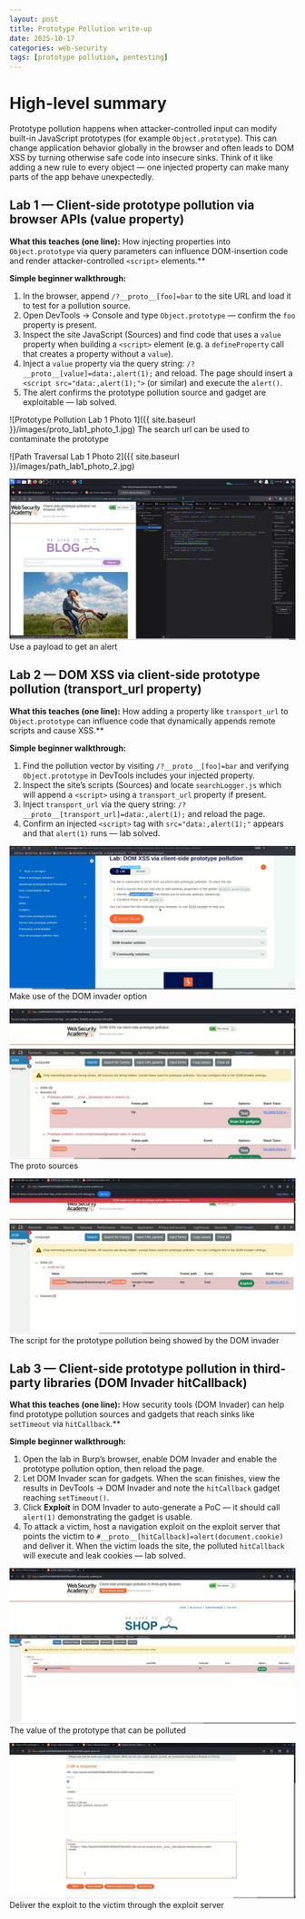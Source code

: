 ```yaml
---
layout: post
title: Prototype Pollution write-up
date: 2025-10-17
categories: web-security
tags: [prototype pollution, pentesting]
---
```

# High-level summary

Prototype pollution happens when attacker-controlled input can modify built-in JavaScript prototypes (for example `Object.prototype`). This can change application behavior globally in the browser and often leads to DOM XSS by turning otherwise safe code into insecure sinks. Think of it like adding a new rule to every object — one injected property can make many parts of the app behave unexpectedly.

## Lab 1 — Client-side prototype pollution via browser APIs (value property)

**What this teaches (one line):** How injecting properties into `Object.prototype` via query parameters can influence DOM-insertion code and render attacker-controlled `<script>` elements.**

**Simple beginner walkthrough:**

1. In the browser, append `/?__proto__[foo]=bar` to the site URL and load it to test for a pollution source.
2. Open DevTools → Console and type `Object.prototype` — confirm the `foo` property is present.
3. Inspect the site JavaScript (Sources) and find code that uses a `value` property when building a `<script>` element (e.g. a `defineProperty` call that creates a property without a `value`).
4. Inject a `value` property via the query string: `/?__proto__[value]=data:,alert(1);` and reload. The page should insert a `<script src="data:,alert(1);">` (or similar) and execute the `alert()`.
5. The alert confirms the prototype pollution source and gadget are exploitable — lab solved.

![Prototype Pollution Lab 1 Photo 1]({{ site.baseurl }}/images/proto_lab1_photo_1.jpg)
The search url can be used to contaminate the prototype


![Path Traversal Lab 1 Photo 2]({{ site.baseurl }}/images/path_lab1_photo_2.jpg)


![image alt](https://github.com/Lispectree/web-sec/blob/36a28e57bb99126b8be6e4e0b4f4e90b9e9f27d6/web-security-labs/labs/prototype-pollution/PROTO%20LAB1%20PHOTO3.jpg)
Use a payload to get an alert


## Lab 2 — DOM XSS via client-side prototype pollution (transport_url property)

**What this teaches (one line):** How adding a property like `transport_url` to `Object.prototype` can influence code that dynamically appends remote scripts and cause XSS.**

**Simple beginner walkthrough:**

1. Find the pollution vector by visiting `/?__proto__[foo]=bar` and verifying `Object.prototype` in DevTools includes your injected property.
2. Inspect the site’s scripts (Sources) and locate `searchLogger.js` which will append a `<script>` using a `transport_url` property if present.
3. Inject `transport_url` via the query string: `/?__proto__[transport_url]=data:,alert(1);` and reload the page.
4. Confirm an injected `<script>` tag with `src="data:,alert(1);"` appears and that `alert(1)` runs — lab solved.

![image alt](https://github.com/Lispectree/web-sec/blob/c716e53f0daa2a6c5cefa0d4381bba3db943d18e/web-security-labs/labs/prototype-pollution/PROTO%20LAB2%20PHOTO1.jpg)
Make use of the DOM invader option


![image alt](https://github.com/Lispectree/web-sec/blob/8c0cee7c6c425d7ed6a60a12c689ae3b1dd75323/web-security-labs/labs/prototype-pollution/PROTO%20LAB2%20PHOTO2.jpg)
The proto sources


![image alt](https://github.com/Lispectree/web-sec/blob/e03fe994c2765a09e66551ac668fee474ab9f491/web-security-labs/labs/prototype-pollution/PROTO%20LAB2%20PHOTO3.jpg)
The script for the prototype pollution being showed by the DOM invader


## Lab 3 — Client-side prototype pollution in third-party libraries (DOM Invader hitCallback)

**What this teaches (one line):** How security tools (DOM Invader) can help find prototype pollution sources and gadgets that reach sinks like `setTimeout` via `hitCallback`.**

**Simple beginner walkthrough:**

1. Open the lab in Burp’s browser, enable DOM Invader and enable the prototype pollution option, then reload the page.
2. Let DOM Invader scan for gadgets. When the scan finishes, view the results in DevTools → DOM Invader and note the `hitCallback` gadget reaching `setTimeout()`.
3. Click **Exploit** in DOM Invader to auto-generate a PoC — it should call `alert(1)` demonstrating the gadget is usable.
4. To attack a victim, host a navigation exploit on the exploit server that points the victim to `#__proto__[hitCallback]=alert(document.cookie)` and deliver it. When the victim loads the site, the polluted `hitCallback` will execute and leak cookies — lab solved.

![image alt](https://github.com/Lispectree/web-sec/blob/343fdc2f4b4a916b983b31b6976cecc8c02ed04b/web-security-labs/labs/prototype-pollution/PROTO%20LAB3%20PHOTO1.jpg)
The value of the prototype that can be polluted


![image alt](https://github.com/Lispectree/web-sec/blob/9a2db861f912b6f538b88c731002581a4395cda9/web-security-labs/labs/prototype-pollution/PROTO%20LAB3%20PHOTO2.jpg)
Deliver the exploit to the victim through the exploit server



